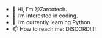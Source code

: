 - 👋 Hi, I’m @Zarcotech.
- 👀 I’m interested in coding.
- 🌱 I’m currently learning Python
- 📫 How to reach me: DISCORD!!!!

<!---
Zarcotech/Zarcotech is a ✨ special ✨ repository because its `README.md` (this file) appears on your GitHub profile.
You can click the Preview link to take a look at your changes.
--->
